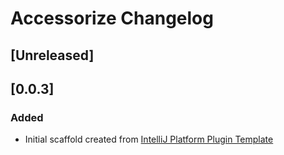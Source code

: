 <!-- Keep a Changelog guide -> https://keepachangelog.com -->

# Accessorize Changelog

## [Unreleased]

## [0.0.3]
### Added
- Initial scaffold created from [IntelliJ Platform Plugin Template](https://github.com/JetBrains/intellij-platform-plugin-template)

